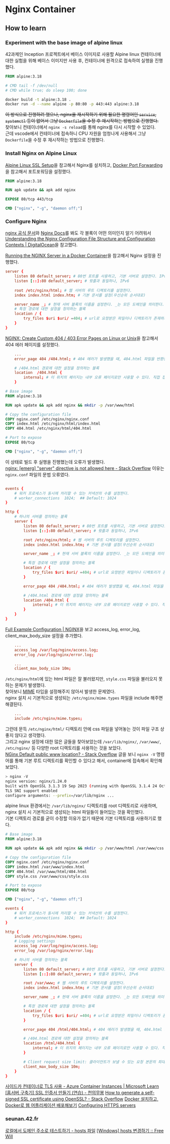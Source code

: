 # Nginx Container

## How to learn

### Experiment with the base image of alpine linux
42과제인 Inception 프로젝트에서 베이스 이미지로 사용할 Alpine linux 컨테이너에 대한 실험을 위해 베이스 이미지만 사용 후, 컨테이너에 원격으로 접속하여 실행을 진행했다.

```Dockerfile
FROM alpine:3.18

# CMD tail -f /dev/null
# CMD while true; do sleep 100; done
```

```bash
docker build -t alpine:3.18 .
docker run -d --name alpine -p 80:80 -p 443:443 alpine:3.18
```

~~이 방식으로 진행하려 했으나, nginx을 재시작하기 위해 필요한 명령어인 `service`, `systemctl` 등이 없어서 그냥 `Dockerfile`을 수정 후 재시작하는 방법으로 진행했다.~~\
찾아보니 컨테이너에서 `nginx -s reload`를 통해 nginx를 다시 시작할 수 있었다.\
근데 vscode에서 컨테이너에 접속하니 CPU 자원을 엄청나게 사용해서 그냥 `Dockerfile`을 수정 후 재시작하는 방법으로 진행했다.

### Install Nginx on Alpine Linux
[Alpine Linux SSL Setup](https://www.cyberciti.biz/faq/how-to-install-letsencrypt-free-ssltls-for-nginx-certificate-on-alpine-linux/)을 참고해서 Nginx를 설치하고,
[Docker Port Forwarding](https://blue-beam.tistory.com/entry/Docker-%EC%BB%A8%ED%85%8C%EC%9D%B4%EB%84%88-%ED%8F%AC%ED%8A%B8-%EC%97%B0%EA%B2%B0-%ED%8F%AC%ED%8A%B8%ED%8F%AC%EC%9B%8C%EB%94%A9)을 참고해서 포트포워딩을 설정했다.

```Dockerfile
FROM alpine:3.18

RUN apk update && apk add nginx

EXPOSE 80/tcp 443/tcp

CMD ["nginx", "-g", "daemon off;"]
```

### Configure Nginx

[nginx 공식 문서](https://www.nginx.com/resources/wiki/start/)와 [Nginx Docs](https://docs.nginx.com/nginx/admin-guide/web-server/web-server/)를 봐도 각 블록이 어떤 의미인지 알기 어려워서 [Understanding the Nginx Configuration File Structure and Configuration Contexts | DigitalOcean](https://www.digitalocean.com/community/tutorials/understanding-the-nginx-configuration-file-structure-and-configuration-contexts)을 참고했다.

[Running the NGINX Server in a Docker Container](https://www.baeldung.com/linux/nginx-docker-container)을 참고해서 Nginx 설정을 진행했다.

```nginx.conf
server {
    listen 80 default_server; # 80번 포트를 사용하고, 기본 서버로 설정한다. IPv4
    listen [::]:80 default_server; # 윗줄과 동일하나, IPv6
    
    root /etc/nginx/html; # 웹 서버의 루트 디렉토리를 설정한다.
    index index.html index.htm; # 기본 문서를 설정(우선순위 순서대로)

    server_name _; # 현재 서버 블록의 이름을 설정한다. _는 모든 도메인을 의미한다.
    # 특정 경로에 대한 설정을 정의하는 블록
    location / {
        try_files $uri $uri/ =404; # url로 요청받은 파일이나 디렉토리가 존재하지 않을 경우 404 에러를 반환한다.
    }
}
```

[NGINX: Create Custom 404 / 403 Error Pages on Linux or Unix](https://www.cyberciti.biz/faq/howto-nginx-customizing-404-403-error-page/)을 참고해서 404 에러 페이지를 설정했다.

```nginx.conf
    ...
    error_page 404 /404.html; # 404 에러가 발생했을 때, 404.html 파일을 반환한다.

    # /404.html 경로에 대한 설정을 정의하는 블록
    location  /404.html {
        internal; # 이 위치의 페이지는 내부 오류 페이지로만 사용할 수 있다. 직접 접근할 수 없다.
    }
```

```Dockerfile
# Base image
FROM alpine:3.18

RUN apk update && apk add nginx && mkdir -p /var/www/html

# Copy the configuration file
COPY nginx.conf /etc/nginx/nginx.conf
COPY index.html /etc/nginx/html/index.html
COPY 404.html /etc/nginx/html/404.html

# Port to expose
EXPOSE 80/tcp

CMD ["nginx", "-g", "daemon off;"]
```

이 상태로 빌드 후 실행을 진행했는데 오류가 발생했다.\
[nginx: [emerg] "server" directive is not allowed here - Stack Overflow](https://stackoverflow.com/questions/41766195/nginx-emerg-server-directive-is-not-allowed-here) 이유는 `nginx.conf` 파일의 문법 오류였다.

```nginx.conf

events {
    # 워커 프로세스가 동시에 처리할 수 있는 커넥션의 수를 설정한다.
    # worker_connections  1024;  ## Default: 1024
}

http {
    # 하나의 서버를 정의하는 블록
    server {
        listen 80 default_server; # 80번 포트를 사용하고, 기본 서버로 설정한다. IPv4
        listen [::]:80 default_server; # 윗줄과 동일하나, IPv6

        root /etc/nginx/html; # 웹 서버의 루트 디렉토리를 설정한다.
        index index.html index.htm; # 기본 문서를 설정(우선순위 순서대로)

        server_name _; # 현재 서버 블록의 이름을 설정한다. _는 모든 도메인을 의미한다.

        # 특정 경로에 대한 설정을 정의하는 블록
        location / {
            try_files $uri $uri/ =404; # url로 요청받은 파일이나 디렉토리가 존재하지 않을 경우 404 에러를 반환한다.
        }

        error_page 404 /404.html; # 404 에러가 발생했을 때, 404.html 파일을 반환한다.

        # /404.html 경로에 대한 설정을 정의하는 블록
        location /404.html {
            internal; # 이 위치의 페이지는 내부 오류 페이지로만 사용할 수 있다. 직접 접근할 수 없다.
        }
    }
}
```

[Full Example Configuration | NGINX](https://www.nginx.com/resources/wiki/start/topics/examples/full/)을 보고 access_log, error_log, client_max_body_size 설정을 추가했다.

```nginx.conf
    ...
    access_log /var/log/nginx/access.log;
    error_log /var/log/nginx/error.log;

    ...
    client_max_body_size 10m;
```

`/etc/nginx/html`에 있는 html 파일은 잘 불러왔지만, `style.css` 파일을 불러오지 못하는 문제가 발생했다.\
찾아보니 [MIME](https://developer.mozilla.org/ko/docs/Web/HTTP/Basics_of_HTTP/MIME_Types) 타입을 설정해주지 않아서 발생한 문제였다.\
nginx 설치 시 기본적으로 생성되는 `/etc/nginx/mime.types` 파일을 include 해주면 해결된다.

```nginx.conf
    ...
    include /etc/nginx/mime.types;
```

그런데 문득 `/etc/nginx/html/` 디렉토리 안에 css 파일을 넣어놓는 것이 파일 구조 상 좋지 않다고 생각했다.\
그리고 nginx 설정에 대한 많은 글들을 찾아보았는데 `/var/lib/nginx/`, `/var/www/`, `/etc/nginx/` 등 다양한 root 디렉토리를 사용하는 것을 보았다.\
[NGinx Default public www location? - Stack Overflow](https://stackoverflow.com/questions/10674867/nginx-default-public-www-location) 글을 보니 `nginx -V` 명령어를 통해 기본 루트 디렉토리를 확인할 수 있다고 해서, container에 접속해서 확인해보았다.

```bash
> nginx -V
nginx version: nginx/1.24.0
built with OpenSSL 3.1.3 19 Sep 2023 (running with OpenSSL 3.1.4 24 Oct 2023)
TLS SNI support enabled
configure arguments: --prefix=/var/lib/nginx ...
```

alpine linux 환경에서는 `/var/lib/nginx/` 디렉토리를 root 디렉토리로 사용하며, nginx 설치 시 기본적으로 생성되는 html 파일들이 들어있는 것을 확인했다.\
기본 디렉토리 경로를 굳이 수정할 이유가 없기 때문에 기본 디렉토리를 사용하기로 했다.

```Dockerfile
# Base image
FROM alpine:3.18

RUN apk update && apk add nginx && mkdir -p /var/www/html /var/www/css

# Copy the configuration file
COPY nginx.conf /etc/nginx/nginx.conf
COPY index.html /var/www/index.html
COPY 404.html /var/www/html/404.html
COPY style.css /var/www/css/style.css

# Port to expose
EXPOSE 80/tcp

CMD ["nginx", "-g", "daemon off;"]
```

```nginx.conf
events {
    # 워커 프로세스가 동시에 처리할 수 있는 커넥션의 수를 설정한다.
    # worker_connections  1024;  ## Default: 1024
}

http {
    include /etc/nginx/mime.types;
    # Logging settings
    access_log /var/log/nginx/access.log;
    error_log /var/log/nginx/error.log;

    # 하나의 서버를 정의하는 블록
    server {
        listen 80 default_server; # 80번 포트를 사용하고, 기본 서버로 설정한다. IPv4
        listen [::]:80 default_server; # 윗줄과 동일하나, IPv6

        root /var/www; # 웹 서버의 루트 디렉토리를 설정한다.
        index index.html index.htm; # 기본 문서를 설정(우선순위 순서대로)

        server_name _; # 현재 서버 블록의 이름을 설정한다. _는 모든 도메인을 의미한다.

        # 특정 경로에 대한 설정을 정의하는 블록
        location / {
            try_files $uri $uri/ =404; # url로 요청받은 파일이나 디렉토리가 존재하지 않을 경우 404 에러를 반환한다.
        }

        error_page 404 /html/404.html; # 404 에러가 발생했을 때, 404.html 파일을 반환한다.

        # /404.html 경로에 대한 설정을 정의하는 블록
        location /html/404.html {
            internal; # 이 위치의 페이지는 내부 오류 페이지로만 사용할 수 있다. 직접 접근할 수 없다.
        }

        # Client request size limit: 클라이언트가 보낼 수 있는 요청 본문의 최대 크기를 제한하여 이는 대량의 데이터 업로드를 방지하거나 DDoS 공격을 완화하는 데 도움
        client_max_body_size 10m;
    }
}
```

[사이드카 컨테이너로 TLS 사용 - Azure Container Instances | Microsoft Learn](https://learn.microsoft.com/ko-kr/azure/container-instances/container-instances-container-group-ssl)
[[홈서버 구축기] SSL 인증서 만들기 (연습) - 천의무봉](https://blog.hangadac.com/2017/07/31/%ED%99%88%EC%84%9C%EB%B2%84-%EA%B5%AC%EC%B6%95%EA%B8%B0-ssl-%EC%9D%B8%EC%A6%9D%EC%84%9C-%EB%A7%8C%EB%93%A4%EA%B8%B0-%EC%97%B0%EC%8A%B5/)
[How to generate a self-signed SSL certificate using OpenSSL? - Stack Overflow](https://stackoverflow.com/questions/10175812/how-to-generate-a-self-signed-ssl-certificate-using-openssl)
[Docker 설치하고, Docker로 웹 어플리케이션 배포해보기](https://wnsgml972.github.io/setting/2020/07/20/docker/)
[Configuring HTTPS servers](https://nginx.org/en/docs/http/configuring_https_servers.html)

### seunan.42.fr
[로컬에서 도메인 주소로 테스트하기 - hosts 파일](https://velog.io/@wooojini/%EB%A1%9C%EC%BB%AC%EC%97%90%EC%84%9C-%EB%8F%84%EB%A9%94%EC%9D%B8-%EC%A3%BC%EC%86%8C%EB%A1%9C-%ED%85%8C%EC%8A%A4%ED%8A%B8%ED%95%98%EA%B8%B0-hosts-%ED%8C%8C%EC%9D%BC)
[[Windows] hosts 변경하기 :: Free Will](https://ldne.tistory.com/240)
